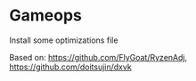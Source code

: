 # Gameops
Install some optimizations file

Based on: https://github.com/FlyGoat/RyzenAdj, https://github.com/doitsujin/dxvk
